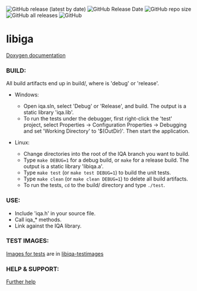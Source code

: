 ![GitHub release (latest by date)](https://img.shields.io/github/v/release/ImageProcessing-ElectronicPublications/libiqa)
![GitHub Release Date](https://img.shields.io/github/release-date/ImageProcessing-ElectronicPublications/libiqa)
![GitHub repo size](https://img.shields.io/github/repo-size/ImageProcessing-ElectronicPublications/libiqa)
![GitHub all releases](https://img.shields.io/github/downloads/ImageProcessing-ElectronicPublications/libiqa/total)
![GitHub](https://img.shields.io/github/license/ImageProcessing-ElectronicPublications/libiqa)

# libiga

[Doxygen documentation](http://tdistler.com/iqa)

### BUILD:

All build artifacts end up in build/<configuration>, where <configuration> is 'debug' or 'release'.

* Windows:
    - Open iqa.sln, select 'Debug' or 'Release', and build. The output is a static library 'iqa.lib'.
    - To run the tests under the debugger, first right-click the 'test' project, select Properties -> Configuration Properties -> Debugging and set 'Working Directory' to '$(OutDir)'. Then start the application.

* Linux:
    - Change directories into the root of the IQA branch you want to build.
    - Type `make DEBUG=1` for a debug build, or `make` for a release build. The output is a static library 'libiqa.a'.
    - Type `make test` (or `make test DEBUG=1`) to build the unit tests.
    - Type `make clean` (or `make clean DEBUG=1`) to delete all build artifacts.
    - To run the tests, `cd` to the build/<configuration> directory and type `./test`.


### USE:

  - Include 'iqa.h' in your source file.
  - Call iqa_* methods.
  - Link against the IQA library.

### TEST IMAGES:

[Images for tests](test/resources/) are in [libiqa-testimages](https://github.com/ImageProcessing-ElectronicPublications/libiqa-testimages)

### HELP & SUPPORT:

[Further help](https://sourceforge.net/projects/iqa/support)

